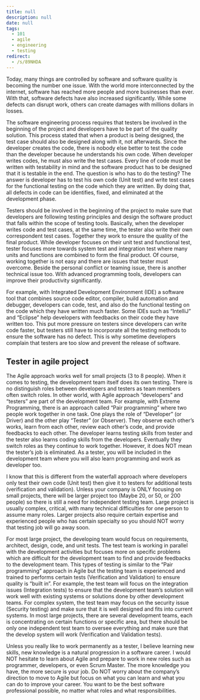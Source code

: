 ```yaml
---
title: null
description: null
date: null
tags:
  - 101
  - agile
  - engineering
  - testing
redirect:
  - /s/89NHDA
---
```


Today, many things are controlled by software and software quality is becoming the number one issue. With the world more interconnected by the internet, software has reached more people and more businesses than ever. With that, software defects have also increased significantly. While some defects can disrupt work, others can create damages with millions dollars in losses.

The software engineering process requires that testers be involved in the beginning of the project and developers have to be part of the quality solution. This process stated that when a product is being designed, the test case should also be designed along with it, not afterwards. Since the developer creates the code, there is nobody else better to test the code than the developer because he understands his own code. When developer writes codes, he must also write the test cases. Every line of code must be written with testability in mind and the software product has to be designed that it is testable in the end. The question is who has to do the testing? The answer is developer has to test his own code (Unit test) and write test cases for the functional testing on the code which they are written. By doing that, all defects in code can be identifies, fixed, and eliminated at the development phase.

Testers should be involved in the beginning of the project to make sure that developers are following testing principles and design the software product that falls within the scope of testing tools. Basically, when the developer writes code and test cases, at the same time, the tester also write their own correspondent test cases. Together they work to ensure the quality of the final product. While developer focuses on their unit test and functional test, tester focuses more towards system test and integration test where many units and functions are combined to form the final product. Of course, working together is not easy and there are issues that tester must overcome. Beside the personal conflict or teaming issue, there is another technical issue too. With advanced programming tools, developers can improve their productivity significantly.

For example, with Integrated Development Environment (IDE) a software tool that combines source code editor, compiler, build automation and debugger, developers can code, test, and also do the functional testing on the code which they have written much faster. Some IDEs such as “IntelliJ” and “Eclipse” help developers with feedbacks on their code they have written too. This put more pressure on testers since developers can write code faster, but testers still have to incorporate all the testing methods to ensure the software has no defect. This is why sometime developers complain that testers are too slow and prevent the release of software.

## Tester in agile project

The Agile approach works well for small projects (3 to 8 people). When it comes to testing, the development team itself does its own testing. There is no distinguish roles between developers and testers as team members often switch roles. In other world, with Agile approach “developers” and “testers” are part of the development team. For example, with Extreme Programming, there is an approach called “Pair programming” where two people work together in one task. One plays the role of “Developer” (or Driver) and the other play “Tester” (or Observer). They observe each other’s works, learn from each other, review each other’s code, and provide feedbacks to each other. The developer learns testing skills from tester and the tester also learns coding skills from the developers. Eventually they switch roles as they continue to work together. However, it does NOT mean the tester’s job is eliminated. As a tester, you will be included in the development team where you will also learn programming and work as developer too.

I know that this is different from the waterfall approach where developers only test their own code (Unit test) then give it to testers for additional tests (verification and validation). Unless your company is ONLY focusing on small projects, there will be larger project too (Maybe 20, or 50, or 200 people) so there is still a need for independent testing team. Large project is usually complex, critical, with many technical difficulties for one person to assume many roles. Larger projects also require certain expertise and experienced people who has certain specialty so you should NOT worry that testing job will go away soon.

For most large project, the developing team would focus on requirements, architect, design, code, and unit tests. The test team is working in parallel with the development activities but focuses more on specific problems which are difficult for the development team to find and provide feedbacks to the development team. This types of testing is similar to the “Pair programming” approach in Agile but the testing team is experienced and trained to performs certain tests (Verification and Validation) to ensure quality is “built in”. For example, the test team will focus on the integration issues (Integration tests) to ensure that the development team’s solution will work well with existing systems or solutions done by other development teams. For complex system, the test team may focus on the security issue (Security testing) and make sure that it is well designed and fits into current systems. In most large projects, there are several development teams, each is concentrating on certain functions or specific area, but there should be only one independent test team to oversee everything and make sure that the develop system will work (Verification and Validation tests).

Unless you really like to work permanently as a tester, I believe learning new skills, new knowledge is a natural progression in a software career. I would NOT hesitate to learn about Agile and prepare to work in new roles such as programmer, developers, or even Scrum Master. The more knowledge you have, the more secure is your job. Do NOT worry about the company’s direction to move to Agile but focus on what you can learn and what you can do to improve your career. You want to be the best software professional possible, no matter what roles and what responsibilities.
